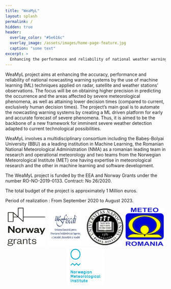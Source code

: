 ```yaml
---
title: "WeaMyL"
layout: splash
permalink: /
hidden: true
header:
  overlay_color: "#5e616c"
  overlay_image: /assets/images/home-page-feature.jpg
  caption: "some text"
excerpt: >
  Enhancing the performance and reliability of national weather warning systems by use of deep learning techniques applied on radar, satellite and ground meteorological observations
---
```


WeaMyL project aims at enhancing the accuracy, performance and reliability of national nowcasting warning systems by the use of machine learning (ML) techniques applied on radar, satellite and weather stations’ observations. The focus will be on obtaining higher precision in predicting the occurrence and the areas affected by severe meteorological phenomena, as well as attaining lower decision times (compared to current, exclusively human decision times). The project’s main goal is to automate the nowcasting warning systems by creating a ML driven platform for early and accurate forecast of severe phenomena. Thus, it is aimed to be the backbone of a new framework for imminent severe weather detection adapted to current technological possibilities.

WeaMyL involves a multidisciplinary consortium including the Babeș-Bolyai University (BBU) as a leading institution in Machine Learning, the Romanian National Meteorological Administration (NMA) as a romanian leading team in research and operational meteorology and two teams from the Norwegian Meteorological Institute (MET) one having expertise in meteorological research and the other in machine learning and software development.

The WeaMyL project is funded by the EEA and Norway Grants under the number RO-NO-2019-0133. Contract: No 26/2020.

The total budget of the project is approximately 1 Million euros.

Period of realization : From September 2020 to August 2023.

<p align="center">
<img src="assets/images/Norway_grants.png" width="120" height="120"/>
<img src="assets/images/uefiscdi-logo-full-RO.png" width="120" height="120"/>
<img src="assets/images/ubb.png" width="120" height="120"/>
<img src="assets/images/anm.png" width="120" height="120"/>
<img src="assets/images/met.png" width="120" height="120"/>
</p>
